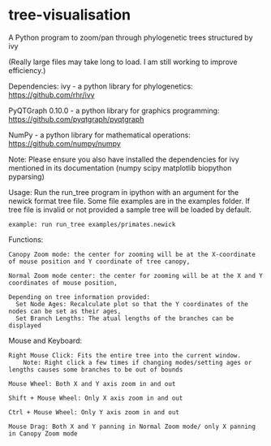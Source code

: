 # tree-visualisation
A Python program to zoom/pan through phylogenetic trees structured by ivy

(Really large files may take long to load. I am still working to improve efficiency.)

Dependencies:
  ivy - a python library for phylogenetics: https://github.com/rhr/ivy 
  
  PyQTGraph 0.10.0 - a python library for graphics programming: https://github.com/pyqtgraph/pyqtgraph 
  
  NumPy - a python library for mathematical operations: https://github.com/numpy/numpy 
  
  Note: Please ensure you also have installed the dependencies for ivy mentioned in its documentation
    (numpy scipy matplotlib biopython pyparsing)
    
Usage:
  Run the run_tree program in ipython with an argument for the newick format tree file. Some file examples are in the examples folder.
  If tree file is invalid or not provided a sample tree will be loaded by default. 
  
    example: run run_tree examples/primates.newick
    
    
  
  Functions:
  
    Canopy Zoom mode: the center for zooming will be at the X-coordinate of mouse position and Y coordinate of tree canopy,
    
    Normal Zoom mode center: the center for zooming will be at the X and Y coordinates of mouse position,
    
    Depending on tree information provided:
      Set Node Ages: Recalculate plot so that the Y coordinates of the nodes can be set as their ages,
      Set Branch Lengths: The atual lengths of the branches can be displayed
        
  Mouse and Keyboard:
  
    Right Mouse Click: Fits the entire tree into the current window.
        Note: Right click a few times if changing modes/setting ages or lengths causes some branches to be out of bounds
        
    Mouse Wheel: Both X and Y axis zoom in and out
    
    Shift + Mouse Wheel: Only X axis zoom in and out
    
    Ctrl + Mouse Wheel: Only Y axis zoom in and out
    
    Mouse Drag: Both X and Y panning in Normal Zoom mode/ only X panning in Canopy Zoom mode
  


